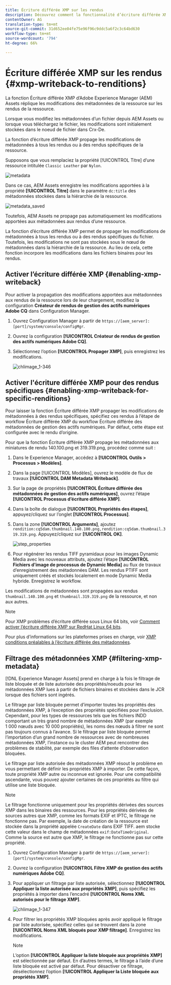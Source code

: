 ```yaml
---
title: Écriture différée XMP sur les rendus
description: Découvrez comment la fonctionnalité d’écriture différée XMP propage les modifications apportées aux métadonnées d’une ressource à l’ensemble des rendus de la ressource ou uniquement à certains d’entre eux.
contentOwner: AG
translation-type: tm+mt
source-git-commit: 31d652ee04fe75e96f96c9ddc5a6f2c3c64bd630
workflow-type: tm+mt
source-wordcount: '794'
ht-degree: 66%

---
```



# Écriture différée XMP sur les rendus {#xmp-writeback-to-renditions}

La fonction Écriture différée XMP d’Adobe Experience Manager (AEM) Assets réplique les modifications des métadonnées de la ressource sur les rendus de la ressource.

Lorsque vous modifiez les métadonnées d’un fichier depuis AEM Assets ou lorsque vous téléchargez le fichier, les modifications sont initialement stockées dans le noeud de fichier dans Crx-De.

La fonction d’écriture différée XMP propage les modifications de métadonnées à tous les rendus ou à des rendus spécifiques de la ressource.

Supposons que vous remplaciez la propriété [!UICONTROL Titre] d’une ressource intitulée `Classic Leather` par `Nylon`.

![metadata](assets/metadata.png)

Dans ce cas, AEM Assets enregistre les modifications apportées à la propriété **[!UICONTROL Titre]** dans le paramètre `dc:title` des métadonnées stockées dans la hiérarchie de la ressource.

![metadata_saved](assets/metadata_stored.png)

Toutefois, AEM Assets ne propage pas automatiquement les modifications apportées aux métadonnées aux rendus d’une ressource.

La fonction d’écriture différée XMP permet de propager les modifications de métadonnées à tous les rendus ou à des rendus spécifiques du fichier. Toutefois, les modifications ne sont pas stockées sous le nœud de métadonnées dans la hiérarchie de la ressource. Au lieu de cela, cette fonction incorpore les modifications dans les fichiers binaires pour les rendus.

## Activer l’écriture différée XMP {#enabling-xmp-writeback}

Pour activer la propagation des modifications apportées aux métadonnées aux rendus de la ressource lors de leur chargement, modifiez la configuration **Créateur de rendus de gestion des actifs numériques Adobe CQ** dans Configuration Manager.

1. Ouvrez Configuration Manager à partir de `https://[aem_server]:[port]/system/console/configMgr`.
1. Ouvrez la configuration **[!UICONTROL Créateur de rendus de gestion des actifs numériques Adobe CQ]**.
1. Sélectionnez l’option **[!UICONTROL Propager XMP]**, puis enregistrez les modifications.

   ![chlimage_1-346](assets/chlimage_1-346.png)

## Activer l&#39;écriture différée XMP pour des rendus spécifiques {#enabling-xmp-writeback-for-specific-renditions}

Pour laisser la fonction Écriture différée XMP propager les modifications de métadonnées à des rendus spécifiques, spécifiez ces rendus à l’étape de workflow Écriture différée XMP du workflow Écriture différée des métadonnées de gestion des actifs numériques. Par défaut, cette étape est configurée avec le rendu d’origine.

Pour que la fonction Écriture différée XMP propage les métadonnées aux miniatures de rendu 140.100.png et 319.319.png, procédez comme suit :

1. Dans le Experience Manager, accédez à **[!UICONTROL Outils > Processus > Modèles]**.
1. Dans la page [!UICONTROL Modèles], ouvrez le modèle de flux de travaux **[!UICONTROL DAM Metadata Writeback]**.
1. Sur la page de propriétés **[!UICONTROL Écriture différée des métadonnées de gestion des actifs numériques]**, ouvrez l’étape **[!UICONTROL Processus d’écriture différée XMP]**.
1. Dans la boîte de dialogue **[!UICONTROL Propriétés des étapes]**, appuyez/cliquez sur l’onglet **[!UICONTROL Processus]**.
1. Dans la zone **[!UICONTROL Arguments]**, ajoutez `rendition:cq5dam.thumbnail.140.100.png,rendition:cq5dam.thumbnail.319.319.png`. Appuyez/cliquez sur **[!UICONTROL OK]**.

   ![step_properties](assets/step_properties.png)

1. Pour régénérer les rendus TIFF pyramidaux pour les images Dynamic Media avec les nouveaux attributs, ajoutez l’étape **[!UICONTROL Fichiers d’image de processus de Dynamic Media]** au flux de travaux d’enregistrement des métadonnées DAM.
Les rendus PTIFF sont uniquement créés et stockés localement en mode Dynamic Media hybride. Enregistrez le workflow.

Les modifications de métadonnées sont propagées aux rendus `thumbnail.140.100.png` et `thumbnail.319.319.png` de la ressource, et non aux autres.

>[!NOTE]
>
>Pour XMP problèmes d’écriture différée sous Linux 64 bits, voir [Comment activer l’écriture différée XMP sur RedHat Linux 64 bits](https://helpx.adobe.com/experience-manager/kb/enable-xmp-write-back-64-bit-redhat.html).
>
>Pour plus d’informations sur les plateformes prises en charge, voir [XMP conditions préalables à l’écriture différée des métadonnées](/help/sites-deploying/technical-requirements.md#requirements-for-aem-assets-xmp-metadata-write-back).

## Filtrage des métadonnées XMP {#filtering-xmp-metadata}

[!DNL Experience Manager Assets] prend en charge à la fois le filtrage de liste bloquée et de liste autorisée des propriétés/noeuds pour les métadonnées XMP lues à partir de fichiers binaires et stockées dans le JCR lorsque des fichiers sont ingérés.

Le filtrage par liste bloquée permet d’importer toutes les propriétés des métadonnées XMP, à l’exception des propriétés spécifiées pour l’exclusion. Cependant, pour les types de ressources tels que les fichiers INDD comportant un très grand nombre de métadonnées XMP (par exemple 1 000 nœuds avec 10 000 propriétés), les noms des nœuds à filtrer ne sont pas toujours connus à l’avance. Si le filtrage par liste bloquée permet l’importation d’un grand nombre de ressources avec de nombreuses métadonnées XMP, l’instance ou le cluster AEM peut rencontrer des problèmes de stabilité, par exemple des files d’attente d’observation bloquées.

Le filtrage par liste autorisée des métadonnées XMP résout le problème en vous permettant de définir les propriétés XMP à importer. De cette façon, toute propriété XMP autre ou inconnue est ignorée. Pour une compatibilité ascendante, vous pouvez ajouter certaines de ces propriétés au filtre qui utilise une liste bloquée.

>[!NOTE]
>
>Le filtrage fonctionne uniquement pour les propriétés dérivées des sources XMP dans les binaires des ressources. Pour les propriétés dérivées de sources autres que XMP, comme les formats EXIF et IPTC, le filtrage ne fonctionne pas. Par exemple, la date de création de la ressource est stockée dans la propriété appelée `CreateDate` dans EXIF TIFF. aem stocke cette valeur dans le champ de métadonnées `exif:DateTimeOriginal`. Comme la source est autre que XMP, le filtrage ne fonctionne pas sur cette propriété.

1. Ouvrez Configuration Manager à partir de `https://[aem_server]:[port]/system/console/configMgr`.
1. Ouvrez la configuration **[!UICONTROL Filtre XMP de gestion des actifs numériques Adobe CQ]**.
1. Pour appliquer un filtrage par liste autorisée, sélectionnez **[!UICONTROL Appliquer la liste autorisée aux propriétés XMP]**, puis spécifiez les propriétés à importer dans l’encadré **[!UICONTROL Noms XML autorisés pour le filtrage XMP]**.

   ![chlimage_1-347](assets/chlimage_1-347.png)

1. Pour filtrer les propriétés XMP bloquées après avoir appliqué le filtrage par liste autorisée, spécifiez celles qui se trouvent dans la zone **[!UICONTROL Noms XML bloqués pour XMP filtrage]**. Enregistrez les modifications.

   >[!NOTE]
   >
   >L’option **[!UICONTROL Appliquer la liste bloquée aux propriétés XMP]** est sélectionnée par défaut. En d’autres termes, le filtrage à l’aide d’une liste bloquée est activé par défaut. Pour désactiver ce filtrage, désélectionnez l’option **[!UICONTROL Appliquer la Liste bloquée aux propriétés XMP]**.
